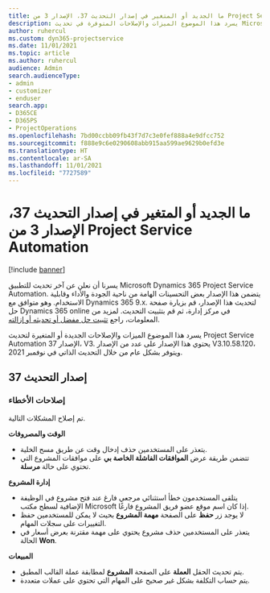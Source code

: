 ```yaml
---
title: ما الجديد أو المتغير في إصدار التحديث 37، الإصدار 3 من Project Service Automation
description: يسرد هذا الموضوع الميزات والإصلاحات المتوفرة في تحديث Microsoft Dynamics 365 Project Service Automation الإصدار 37، V3.
author: ruhercul
ms.custom: dyn365-projectservice
ms.date: 11/01/2021
ms.topic: article
ms.author: ruhercul
audience: Admin
search.audienceType:
- admin
- customizer
- enduser
search.app:
- D365CE
- D365PS
- ProjectOperations
ms.openlocfilehash: 7bd00ccbb09fb43f7d7c3e0fef888a4e9dfcc752
ms.sourcegitcommit: f888e9c6e0290608abb915aa599ae9629b0efd3e
ms.translationtype: HT
ms.contentlocale: ar-SA
ms.lasthandoff: 11/01/2021
ms.locfileid: "7727589"
---
```

# <a name="whats-new-or-changed-in-project-service-automation-update-release-37-v3"></a>ما الجديد أو المتغير في إصدار التحديث 37، الإصدار 3 من Project Service Automation

[!include [banner](../includes/psa-now-project-operations.md)]

يسرنا أن نعلن عن آخر تحديث للتطبيق Microsoft Dynamics 365 Project Service Automation. يتضمن هذا الإصدار بعض التحسينات الهامة من ناحية الجودة والأداء وقابلية الاستخدام. وهو متوافق مع Dynamics 365 9.x. لتحديث هذا الإصدار، قم بزيارة صفحة حل Dynamics 365 online في مركز إدارة، ثم قم بتثبيت التحديث. لمزيد من المعلومات، راجع [تثبيت حل مفضل أو تحديثه أو إزالته](/power-platform/admin/install-remove-preferred-solution).

يسرد هذا الموضوع الميزات والإصلاحات الجديدة أو المتغيرة لتحديث Project Service Automation الإصدار 37، V3. يحتوي هذا الإصدار على عدد من الإصدار V3.10.58.120، ويتوفر بشكل عام من خلال التحديث الذاتي في نوفمبر 2021.

## <a name="update-release-37"></a>إصدار التحديث 37

### <a name="bug-fixes"></a>إصلاحات الأخطاء

تم إصلاح المشكلات التالية.

**الوقت والمصروفات**
- يتعذر على المستخدمين حذف إدخال وقت عن طريق مسح الخلية.
- تتضمن طريقة عرض **الموافقات الفاشلة الخاصة بي** على موافقات المشروع التي تحتوي على حالة **مرسلة**.

**إدارة المشروع**
- يتلقى المستخدمون خطأ استثنائي مرجعي فارغ عند فتح مشروع في الوظيفة الإضافية لسطح مكتب Microsoft إذا كان اسم موقع عضو فريق المشروع فارغًا.
- لا يوجد زر **حفظ** على الصفحة **مهمة المشروع** بحيث لا يمكن للمستخدمين حفظ التغييرات على سجلات المهام.
- يتعذر على المستخدمين حذف مشروع يحتوي على مهمة مقترنة بعرض أسعار في الحالة **Won**.

**‏المبيعات**
- يتم تحديث الحقل **العملة** على الصفحة **المشروع** لمطابقة عملة القالب المطبق.
- يتم حساب التكلفة بشكل غير صحيح على المهام التي تحتوي على عملات متعددة.
